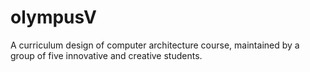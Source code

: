 # olympusV
A curriculum design of computer architecture course, maintained by a group of five innovative and creative students.
